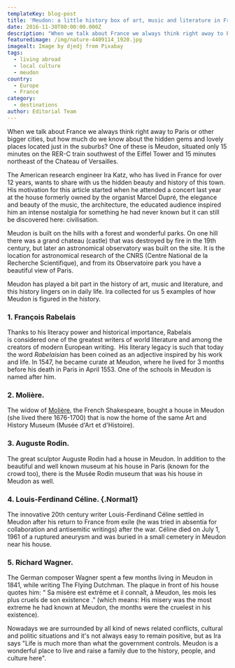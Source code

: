 ```yaml
---
templateKey: blog-post
title: 'Meudon: a little history box of art, music and literature in France'
date: 2016-11-30T00:00:00.000Z
description: "When we talk about France we always think right away to Paris or other bigger cities, but how much do we know about the hidden gems and lovely places located just in the suburbs? One of these is Meudon, situated only\_15 minutes on the RER-C train southwest of the Eiffel Tower and 15 minutes northeast of the Chateau of Versailles."
featuredimage: /img/nature-4409114_1920.jpg
imagealt: Image by djedj from Pixabay
tags:
  - living abroad
  - local culture
  - meudon
country:
  - Europe
  - France
category:
  - destinations
author: Editorial Team
---
```


When we talk about France we always think right away to Paris or other bigger cities, but how much do we know about the hidden gems and lovely places located just in the suburbs? One of these is Meudon, situated only 15 minutes on the RER-C train southwest of the Eiffel Tower and 15 minutes northeast of the Chateau of Versailles.

The American research engineer Ira Katz, who has lived in France for over 12 years, wants to share with us the hidden beauty and history of this town. His motivation for this article started when he attended a concert last year at the house formerly owned by the organist Marcel Dupré, the elegance and beauty of the music, the architecture, the educated audience inspired him an intense nostalgia for something he had never known but it can still be discovered here: civilisation.

Meudon is built on the hills with a forest and wonderful parks. On one hill there was a grand chateau (castle) that was destroyed by fire in the 19th century, but later an astronomical observatory was built on the site. It is the location for astronomical research of the CNRS (Centre National de la Recherche Scientifique), and from its Observatoire park you have a beautiful view of Paris.

Meudon has played a bit part in the history of art, music and literature, and this history lingers on in daily life. Ira collected for us 5 examples of how Meudon is figured in the history.

### 1. François Rabelais

Thanks to his literacy power and historical importance, Rabelais is considered one of the greatest writers of world literature and among the creators of modern European writing.  His literary legacy is such that today the word <i>Rabelaisian </i>has been coined as an adjective inspired by his work and life. In 1547, he became curate at Meudon, where he lived for 3 months before his death in Paris in April 1553. One of the schools in Meudon is named after him.

### 2. Molière.

The widow of <a href="https://en.wikipedia.org/wiki/Moli%C3%A8re">Molière</a>, the French Shakespeare, bought a house in Meudon (she lived there 1676-1700) that is now the home of the same Art and History Museum (Musée d'Art et d'Histoire).

### 3. Auguste Rodin.

The great sculptor Auguste Rodin had a house in Meudon. In addition to the beautiful and well known museum at his house in Paris (known for the crowd too), there is the Musée Rodin museum that was his house in Meudon as well.

### 4. Louis-Ferdinand Céline. {.Normal1}

The innovative 20th century writer Louis-Ferdinand Céline settled in Meudon after his return to France from exile (he was tried in absentia for collaboration and antisemitic writings) after the war. Céline died on July 1, 1961 of a ruptured aneurysm and was buried in a small cemetery in Meudon near his house.

### 5. Richard Wagner.

The German composer Wagner spent a few months living in Meudon in 1841, while writing The Flying Dutchman. The plaque in front of his house quotes him: “ Sa misère est extrême et il connaît, à Meudon, les mois les plus cruels de son existence .” (which means: His misery was the most extreme he had known at Meudon, the months were the cruelest in his existence).

Nowadays we are surrounded by all kind of news related conflicts, cultural and politic situations and it's not always easy to remain positive, but as Ira says "Life is much more than what the government controls. Meudon is a wonderful place to live and raise a family due to the history, people, and culture here".
